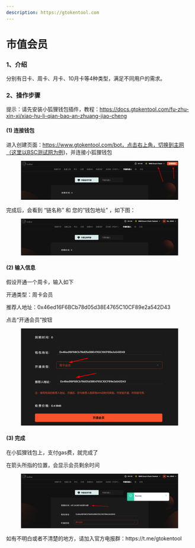 ```yaml
---
description: https://gtokentool.com
---
```


# 市值会员

### 1、介绍

分别有日卡、周卡、月卡、10月卡等4种类型，满足不同用户的需求。

### 2、操作步骤

提示：请先安装小狐狸钱包插件，教程：https://docs.gtokentool.com/fu-zhu-xin-xi/xiao-hu-li-qian-bao-an-zhuang-jiao-cheng

#### (1) 连接钱包

进入创建页面：https://www.gtokentool.com/bot，点击右上角，切换到主网（这里以BSC测试网为例)，并连接小狐狸钱包
<figure><img src="../.gitbook/assets/image (120).png" alt=""><figcaption></figcaption></figure>

完成后，会看到 “链名称” 和 您的“钱包地址” ，如下图：

<figure><img src="../.gitbook/assets/image (121).png" alt=""><figcaption></figcaption></figure>

#### (2) 输入信息

假设开通一个周卡，输入如下

开通类型：周卡会员

推荐人地址：0x46ed16F6BCb78d05d38E4765C10CF89e2a542D43

点击“开通会员”按钮

<figure><img src="../.gitbook/assets/image (122).png" alt=""><figcaption></figcaption></figure>

#### (3) 完成

在小狐狸钱包上，支付gas费，就完成了

在箭头所指的位置，会显示会员剩余时间

<figure><img src="../.gitbook/assets/image (123).png" alt=""><figcaption></figcaption></figure>
如有不明白或者不清楚的地方，请加入官方电报群：https://t.me/gtokentool
